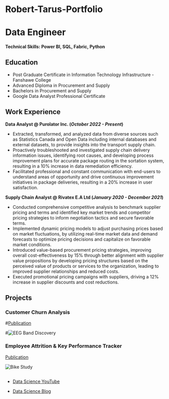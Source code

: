 # Robert-Tarus-Portfolio

# Data Engineer

#### Technical Skills: Power BI, SQL, Fabric, Python

## Education
- Post Graduate Certificate in Information Technology Infrastructure - Fanshawe College
- Advanced Diploma in Procurement and Supply
- Bachelors in Procurement and Supply
- Google Data Analyst Professional Certificate

## Work Experience
**Data Analyst @ Purolator Inc. (_October 2022 - Present_)**
- Extracted, transformed, and analyzed data from diverse sources such as Statistics Canada and Open Data including internal databases and external datasets, to provide insights into the transport supply chain.
- Proactively troubleshooted and investigated supply chain delivery information issues, identifying root causes, and developing process improvement plans for accurate package routing in the sortation system, resulting in a 10% increase in data remediation efficiency.
- Facilitated professional and constant communication with end-users to understand areas of opportunity and drive continuous improvement initiatives in package deliveries, resulting in a 20% increase in user satisfaction.

**Supply Chain Analyst @ Rivatex E.A Ltd (_January 2020 - December 2021_)**
- Conducted comprehensive competitive analysis to benchmark supplier pricing and terms and identified key market trends and competitor pricing strategies to inform negotiation tactics and secure favorable terms.
- Implemented dynamic pricing models to adjust purchasing prices based on market fluctuations, by utilizing real-time market data and demand forecasts to optimize pricing decisions and capitalize on favorable market conditions.
- Introduced value-based procurement pricing strategies, improving overall cost-effectiveness by 15% through better alignment with supplier value propositions by developing pricing structures based on the perceived value of products or services to the organization, leading to improved supplier relationships and reduced costs.
- Executed promotional pricing campaigns with suppliers, driving a 12% increase in supplier discounts and cost reductions.

## Projects
### Customer Churn Analysis
#[Publication](https://www.mdpi.com/1424-8220/22/8/3048)



#![EEG Band Discovery](/assets/img/eeg_band_discovery.jpeg)

### Employee Attrition & Key Performance Tracker
[Publication](https://www.mdpi.com/1424-8220/22/11/4240)



![Bike Study](/assets/img/bike_study.jpeg)

##

- [Data Science YouTube](https://www.youtube.com/channel/UCa9gErQ9AE5jT2DZLjXBIdA)

- [Data Science Blog](https://medium.com/@shawhin)

